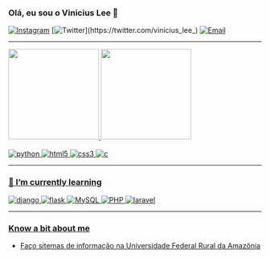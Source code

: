### Olá, eu sou o Vinicius Lee 👋
[![Instagram](https://img.shields.io/badge/Instagram-%23E4405F.svg?style=for-the-badge&logo=Instagram&logoColor=white&link=https://www.instagram.com/vinicius_lee/)](https://www.instagram.com/vinicius_lee/)
[![Twitter](https://img.shields.io/badge/Twitter-%231DA1F2.svg?style=for-the-badge&logo=Twitter&logoColor=white&link=https://twitter.com/vinicius_lee_)](https://twitter.com/vinicius_lee_)
<a href="mailto:about.vinilee34@gmail.com" target="_blank"><img src="https://img.shields.io/badge/Gmail-D14836?style=for-the-badge&logo=gmail&logoColor=white" alt="Email"></a>

<hr>

 <div>
  <a href="https://github.com/Viniciusli">
  <img height="180em" src="https://github-readme-stats.vercel.app/api?username=Viniciusli&show_icons=true&theme=midnight-purple&include_all_commits=true&count_private=true"/>
  <img height="180em" src="https://github-readme-stats.vercel.app/api/top-langs/?username=Viniciusli&layout=compact&langs_count=7&theme=midnight-purple"/>
</div>
<br>
<div>
    <img src="https://img.shields.io/badge/python-3670A0?style=for-the-badge&logo=python&logoColor=ffdd54" alt="python">
    <img src="https://img.shields.io/badge/html5-%23E34F26.svg?style=for-the-badge&logo=html5&logoColor=white" alt="html5">
    <img src="https://img.shields.io/badge/css3-%231572B6.svg?style=for-the-badge&logo=css3&logoColor=white" alt="css3">
    <img src="https://img.shields.io/badge/c-%2300599C.svg?style=for-the-badge&logo=c&logoColor=white" alt="c">
</div>

<hr>

### 🌱 I’m currently learning
<div>
    <img src="https://img.shields.io/badge/django-%23092E20.svg?style=for-the-badge&logo=django&logoColor=white" alt="django">
    <img src="https://img.shields.io/badge/flask-%23000.svg?style=for-the-badge&logo=flask&logoColor=white" alt="flask">
    <img src="https://img.shields.io/badge/mysql-%2300f.svg?style=for-the-badge&logo=mysql&logoColor=white" alt="MySQL">
    <img src="https://img.shields.io/badge/php-%23777BB4.svg?style=for-the-badge&logo=php&logoColor=white" alt="PHP">
    <img src="https://img.shields.io/badge/laravel-%23FF2D20.svg?style=for-the-badge&logo=laravel&logoColor=white" alt="laravel">
</div>

<hr>

### Know a bit about me
- Faço sitemas de informação na Universidade Federal Rural da Amazônia

